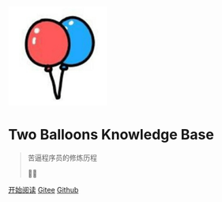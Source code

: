 ![logo](media/logo.png)

# Two Balloons Knowledge Base

> 苦逼程序员的修炼历程  
>   
> 🎈🎈



[开始阅读](README.md)
[Gitee](https://gitee.com/xingenhi)
[Github](https://github.com/twoballoons)
